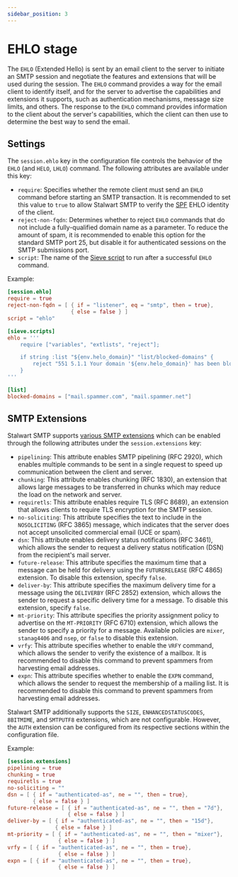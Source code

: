 ```yaml
---
sidebar_position: 3
---
```


# EHLO stage

The `EHLO` (Extended Hello) is sent by an email client to the server to initiate an SMTP session and negotiate the features and extensions that will be used during the session. The `EHLO` command provides a way for the email client to identify itself, and for the server to advertise the capabilities and extensions it supports, such as authentication mechanisms, message size limits, and others. The response to the `EHLO` command provides information to the client about the server's capabilities, which the client can then use to determine the best way to send the email.

## Settings

The `session.ehlo` key in the configuration file controls the behavior of the `EHLO` (and `HELO`, `LHLO`) command. The following attributes are available under this key:

- `require`: Specifies whether the remote client must send an `EHLO` command before starting an SMTP transaction. It is recommended to set this value to `true` to allow Stalwart SMTP to verify the [SPF](/docs/smtp/authentication/spf) EHLO identity of the client.
- `reject-non-fqdn`: Determines whether to reject `EHLO` commands that do not include a fully-qualified domain name as a parameter. To reduce the amount of spam, it is recommended to enable this option for the standard SMTP port 25, but disable it for authenticated sessions on the SMTP submissions port.
- `script`: The name of the [Sieve script](/docs/sieve/overview) to run after a successful `EHLO` command.

Example:

```toml
[session.ehlo]
require = true
reject-non-fqdn = [ { if = "listener", eq = "smtp", then = true},
                    { else = false } ]
script = "ehlo"

[sieve.scripts]
ehlo = '''
    require ["variables", "extlists", "reject"];

    if string :list "${env.helo_domain}" "list/blocked-domains" {
        reject "551 5.1.1 Your domain '${env.helo_domain}' has been blocklisted.";
    }
'''

[list]
blocked-domains = ["mail.spammer.com", "mail.spammer.net"]
```

## SMTP Extensions

Stalwart SMTP supports [various SMTP extensions](/docs/development/rfcs#smtp-and-extensions) which can be enabled through the following attributes under the `session.extensions` key:

- `pipelining`: This attribute enables SMTP pipelining (RFC 2920), which enables multiple commands to be sent in a single request to speed up communication between the client and server.
- `chunking`: This attribute enables chunking (RFC 1830), an extension that allows large messages to be transferred in chunks which may reduce the load on the network and server.
- `requiretls`: This attribute enables require TLS (RFC 8689), an extension that allows clients to require TLS encryption for the SMTP session.
- `no-soliciting`: This attribute specifies the text to include in the `NOSOLICITING` (RFC 3865) message, which indicates that the server does not accept unsolicited commercial email (UCE or spam).
- `dsn`: This attribute enables delivery status notifications (RFC 3461), which allows the sender to request a delivery status notification (DSN) from the recipient's mail server.
- `future-release`: This attribute specifies the maximum time that a message can be held for delivery using the `FUTURERELEASE` (RFC 4865) extension. To disable this extension, specify `false`.
- `deliver-by`: This attribute specifies the maximum delivery time for a message using the `DELIVERBY` (RFC 2852) extension, which allows the sender to request a specific delivery time for a message. To disable this extension, specify `false`.
- `mt-priority`: This attribute specifies the priority assignment policy to advertise on the `MT-PRIORITY` (RFC 6710) extension, which allows the sender to specify a priority for a message. Available policies are `mixer`, `stanag4406` and `nsep`, or `false` to disable this extension.
- `vrfy`: This attribute specifies whether to enable the `VRFY` command, which allows the sender to verify the existence of a mailbox. It is recommended to disable this command to prevent spammers from harvesting email addresses.
- `expn`: This attribute specifies whether to enable the `EXPN` command, which allows the sender to request the membership of a mailing list. It is recommended to disable this command to prevent spammers from harvesting email addresses.

Stalwart SMTP additionally supports the `SIZE`, `ENHANCEDSTATUSCODES`, `8BITMIME`, and `SMTPUTF8` extensions, which are not configurable. However, the `AUTH` extension can be configured from its respective sections within the configuration file.

Example:

```toml
[session.extensions]
pipelining = true
chunking = true
requiretls = true
no-soliciting = ""
dsn = [ { if = "authenticated-as", ne = "", then = true},
        { else = false } ]
future-release = [ { if = "authenticated-as", ne = "", then = "7d"},
                   { else = false } ]
deliver-by = [ { if = "authenticated-as", ne = "", then = "15d"},
               { else = false } ]
mt-priority = [ { if = "authenticated-as", ne = "", then = "mixer"},
                { else = false } ]
vrfy = [ { if = "authenticated-as", ne = "", then = true},
                { else = false } ]
expn = [ { if = "authenticated-as", ne = "", then = true},
                { else = false } ]                
```
